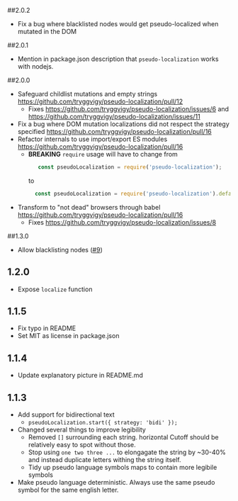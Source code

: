 ##2.0.2
- Fix a bug where blacklisted nodes would get pseudo-localized when mutated in the DOM

##2.0.1
- Mention in package.json description that `pseudo-localization` works with nodejs.

##2.0.0
- Safeguard childlist mutations and empty strings https://github.com/tryggvigy/pseudo-localization/pull/12
  - Fixes https://github.com/tryggvigy/pseudo-localization/issues/6 and https://github.com/tryggvigy/pseudo-localization/issues/11
- Fix a bug where DOM mutation localizations did not respect the strategy specified https://github.com/tryggvigy/pseudo-localization/pull/16
- Refactor internals to use import/export ES modules https://github.com/tryggvigy/pseudo-localization/pull/16
  - **BREAKING** `require` usage will have to change from
     ```js
        const pseudoLocalization = require('pseudo-localization');
     ```
     to
    ```js
      const pseudoLocalization = require('pseudo-localization').default;
    ```
- Transform to "not dead" browsers through babel https://github.com/tryggvigy/pseudo-localization/pull/16
  - Fixes https://github.com/tryggvigy/pseudo-localization/issues/8

##1.3.0
- Allow blacklisting nodes ([#9](https://github.com/tryggvigy/pseudo-localization/pull/9))

## 1.2.0
- Expose `localize` function

## 1.1.5
- Fix typo in README
- Set MIT as license in package.json

## 1.1.4
- Update explanatory picture in README.md

## 1.1.3
- Add support for bidirectional text
  - `pseudoLocalization.start({ strategy: 'bidi' });`
- Changed several things to improve legibility
  - Removed `[]` surrounding each string. horizontal Cutoff should be relatively easy to spot without those.
  - Stop using `one two three ...` to elongagate the string by ~30-40% and instead duplicate letters withing the string itself.
  - Tidy up pseudo language symbols maps to contain more legibile symbols
- Make pseudo language deterministic. Always use the same pseudo symbol for the same english letter.
